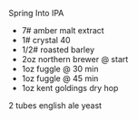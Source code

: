 Spring Into IPA

* 7# amber malt extract
* 1# crystal 40
* 1/2# roasted barley
* 2oz northern brewer @ start
* 1oz fuggle @ 30 min
* 1oz fuggle @ 45 min
* 1oz kent goldings dry hop

2 tubes english ale yeast
